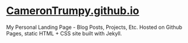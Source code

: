 # [CameronTrumpy.github.io](https://CameronTrumpy.github.io)
My Personal Landing Page - Blog Posts, Projects, Etc.
Hosted on Github Pages, static HTML + CSS site built with Jekyll.
